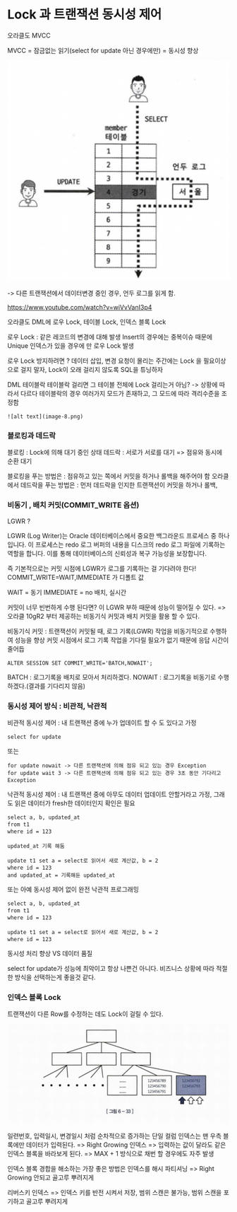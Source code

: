 # Lock 과 트랜잭션 동시성 제어

오라클도 MVCC

MVCC = 잠금없는 읽기(select for update 아닌 경우에만) = 동시성 향상

![alt text](image-7.png)

-> 다른 트랜잭션에서 데이터변경 중인 경우, 언두 로그를 읽게 함.

https://www.youtube.com/watch?v=wiVvVanI3p4


오라클도 DML에 로우 Lock, 테이블 Lock, 인덱스 블록 Lock


로우 Lock : 
    같은 레코드의 변경에 대해 발생 
    Insert의 경우에는 중복이슈 때문에 Unique 인덱스가 있을 경우에 만 로우 Lock 발생 

로우 Lock 방지하려면 ?
    데이터 삽입, 변경 요청이 몰리는 주간에는 Lock 을 필요이상으로 걸지 말자, Lock이 오래 걸리지 않도록 SQL을 튜닝하자

DML 테이블락
    테이블락 걸리면 그 테이블 전체에 Lock 걸리는거 아님? -> 상황에 따라서 다르다
    테이블락의 경우 여러가지 모드가 존재하고, 그 모드에 따라 격리수준을 조정함

    ![alt text](image-8.png)


### 블로킹과 데드락

블로킹 : Lock에 의해 대기 중인 상태
데드락 : 서로가 서로를 대기 => 점유와 동시에 순환 대기

블로킹을 푸는 방법은 : 점유하고 있는 쪽에서 커밋을 하거나 롤백을 해주어야 함
오라클에서 데드락을 푸는 방법은 : 먼저 데드락을 인지한 트랜잭션이 커밋을 하거나 롤백, 

### 비동기 , 배치 커밋(COMMIT_WRITE 옵션) 

LGWR ?

LGWR (Log Writer)는 Oracle 데이터베이스에서 중요한 백그라운드 프로세스 중 하나입니다. 
이 프로세스는 redo 로그 버퍼의 내용을 디스크의 redo 로그 파일에 기록하는 역할을 합니다. 
이를 통해 데이터베이스의 신뢰성과 복구 가능성을 보장합니다.

즉 기본적으로는 커밋 시점에 LGWR가 로그를 기록하는 걸 기다려야 한다! 
COMMIT_WRITE=WAIT,IMMEDIATE 가 디폴트 값

WAIT = 동기
IMMEDIATE = no 배치, 실시간

커밋이 너무 빈번하게 수행 된다면? 이 LGWR 부하 때문에 성능이 떨어질 수 있다. => 오라클 10gR2 부터 제공하는 비동기식 커밋과 배치 커밋을 활용 할 수 있다.

비동기식 커밋 : 
    트랜잭션이 커밋될 때, 로그 기록(LGWR) 작업을 비동기적으로 수행하여 성능을 향상
    커밋 시점에서 로그 기록 작업을 기다릴 필요가 없기 때문에 응답 시간이 줄어듭


```
ALTER SESSION SET COMMIT_WRITE='BATCH,NOWAIT';
```

BATCH : 로그기록을 배치로 모아서 처리하겠다.
NOWAIT : 로그기록을 비동기로 수행하겠다.(결과를 기다리지 않음)


### 동시성 제어 방식 : 비관적, 낙관적

비관적 동시성 제어 : 내 트랜잭션 중에 누가 업데이트 할 수 도 있다고 가정

```
select for update 
```

또는

```
for update nowait -> 다른 트랜잭션에 의해 점유 되고 있는 경우 Exception
for update wait 3 -> 다른 트랜잭션에 의해 점유 되고 있는 경우 3초 동안 기다리고 Exception
```

낙관적 동시성 제어 : 내 트랜잭션 중에 아무도 데이터 업데이트 안할거라고 가정, 그래도 읽은 데이터가 fresh한 데이터인지 확인은 필요

```
select a, b, updated_at
from t1
where id = 123

updated_at 기록 해둠

update t1 set a = select로 읽어서 새로 계산값, b = 2
where id = 123
and updated_at = 기록해둔 updated_at
```

또는 아예 동시성 제어 없이 완전 낙관적 프로그래밍

```
select a, b, updated_at
from t1
where id = 123

update t1 set a = select로 읽어서 새로 계산값, b = 2
where id = 123
```

동시성 처리 향상 VS 데이터 품질

select for update가 성능에 최악이고 항상 나쁜건 아니다.
비즈니스 상황에 따라 적절한 방식을 선택하는게 좋을것 같다.

### 인덱스 블록 Lock

트랜잭션이 다른 Row를 수정하는 데도 Lock이 걸릴 수 있다.

![alt text](image-9.png)

일련번호, 입력일시, 변경일시 처럼 순차적으로 증가하는 단일 컬럼 인덱스는 맨 우측 블록에만 데이터가 입력된다.
=> Right Growing 인덱스
=> 입력하는 값이 달라도 같은 인덱스 블록을 바라보게 된다.
=> MAX + 1 방식으로 채번 할 경우에도 자주 발생

인덱스 블록 경합을 해소하는 
가장 좋은 방법은 인덱스를 해시 파티셔닝 => Right Growing 안되고 골고루 뿌려지게

리버스키 인덱스 => 인덱스 키를 반전 시켜서 저장, 범위 스캔은 불가능, 범위 스캔을 포기하고 골고루 뿌려지게



 
